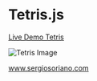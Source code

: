 # Tetris.js

[Live Demo Tetris](https://sergiss.github.io/tetris.js/)

![Tetris Image](https://raw.githubusercontent.com/sergiss/tetris.js/master/tetris.PNG)

www.sergiosoriano.com
